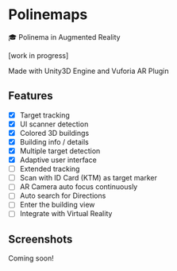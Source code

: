 # Polinemaps
🎓 Polinema in Augmented Reality

[work in progress]

Made with Unity3D Engine and Vuforia AR Plugin

## Features
- [x] Target tracking
- [x] UI scanner detection
- [x] Colored 3D buildings
- [x] Building info / details
- [x] Multiple target detection
- [x] Adaptive user interface
- [ ] Extended tracking
- [ ] Scan with ID Card (KTM) as target marker
- [ ] AR Camera auto focus continuously
- [ ] Auto search for Directions
- [ ] Enter the building view
- [ ] Integrate with Virtual Reality

## Screenshots
Coming soon!
